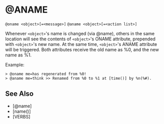 # @ANAME
`@oname <object>[=<message>]`
`@aname <object>[=<action list>]`

Whenever `<object>`'s name is changed (via @name), others in the same location will see the contents of `<object>`'s ONAME attribute, prepended with `<object>`'s new name. At the same time, `<object>`'s ANAME attribute will be triggered. Both attributes receive the old name as %0, and the new name as %1.

Example:
```
> @oname me=has regenerated from %0!
> @aname me=think >> Renamed from %0 to %1 at [time()] by %n(%#).
```


## See Also
- [@name]
- [name()]
- [VERBS]

